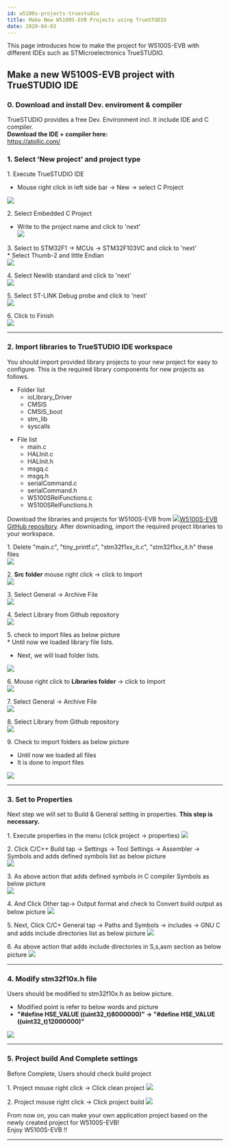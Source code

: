 ```yaml
---
id: w5100s-projects-truestudio
title: Make New W5100S-EVB Projects using TrueSTUDIO
date: 2020-04-03
---
```


This page introduces how to make the project for W5100S-EVB with
different IDEs such as STMicroelectronics TrueSTUDIO.

## Make a new W5100S-EVB project with TrueSTUDIO IDE

### 0\. Download and install Dev. enviroment & compiler

TrueSTUDIO provides a free Dev. Environment incl. It include IDE and C
compiler.  
**Download the IDE + compiler here:**  
<https://atollic.com/>  

### 1\. Select 'New project' and project type

1\. Execute TrueSTUDIO IDE

  - Mouse right click in left side bar -\> New -\> select C Project

![](/img/products/w5100s/w5100s_evb/true_tool_set1.png)

2\. Select Embedded C Project

  - Write to the project name and click to 'next'  
    ![](/img/products/w5100s/w5100s_evb/true_tool_set2.png)

3\. Select to STM32F1 -\> MCUs -\> STM32F103VC and click to 'next'  
\* Select Thumb-2 and little Endian  
![](/img/products/w5100s/w5100s_evb/initial_set2.png)

4\. Select Newlib standard and click to 'next'  
![](/img/products/w5100s/w5100s_evb/initial_set3.png)

5\. Select ST-LINK Debug probe and click to 'next'  
![](/img/products/w5100s/w5100s_evb/initial_set4.png)

6\. Click to Finish  
![](/img/products/w5100s/w5100s_evb/initial_set5.png)

-----

### 2\. Import libraries to TrueSTUDIO IDE workspace

You should import provided library projects to your new project for easy
to configure. This is the required library components for new projects
as follows.  

  - Folder list
      - ioLibrary\_Driver
      - CMSIS
      - CMSIS\_boot
      - stm\_lib
      - syscalls

<!-- end list -->

  - File list
      - main.c
      - HALInit.c
      - HALInit.h
      - msgq.c
      - msgq.h
      - serialCommand.c
      - serialCommand.h
      - W5100SRelFunctions.c
      - W5100SRelFunctions.h

Download the libraries and projects for W5100S-EVB from
![](/img/products/w5500/w5500_evb/icons/link.png)[W5100S-EVB GitHub
repository](https://github.com/Wiznet/W5100S-EVB/tree/truestudio_ver). After downloading,
import the required project libraries to your workspace.

1\. Delete "main.c", "tiny\_printf.c", "stm32f1xx\_it.c",
"stm32f1xx\_it.h" these files  
![](/img/products/w5100s/w5100s_evb/true_tool_set3.png)

2\. **Src folder** mouse right click -\> click to Import  
![](/img/products/w5100s/w5100s_evb/true_tool_set4.png)

3\. Select General -\> Archive File  
![](/img/products/w5100s/w5100s_evb/true_tool_set5.png)

4\. Select Library from Github repository  
![](/img/products/w5100s/w5100s_evb/tools_set4.png)

5\. check to import files as below picture  
\* Until now we loaded library file lists.

  - Next, we will load folder lists.

![](/img/products/w5100s/w5100s_evb/true_tool_set6.png)

6\. Mouse right click to **Libraries folder** -\> click to Import  
![](/img/products/w5100s/w5100s_evb/true_tool_set7.png)

7\. Select General -\> Archive File  
![](/img/products/w5100s/w5100s_evb/true_tool_set5.png)

8\. Select Library from Github repository  
![](/img/products/w5100s/w5100s_evb/tools_set4.png)

9\. Check to import folders as below picture

  - Until now we loaded all files
  - It is done to import files

![](/img/products/w5100s/w5100s_evb/true_tool_set8.png)

-----

### 3\. Set to Properties

Next step we will set to Build & General setting in properties. **This step is necessary.**

1\. Execute properties in the menu (click project -\> properties)
![](/img/products/w5100s/w5100s_evb/true_tool_set9.png)

2\. Click C/C++ Build tap -\> Settings -\> Tool Settings -\> Assembler
-\> Symbols and adds defined symbols list as below picture  
![](/img/products/w5100s/w5100s_evb/true_tool_set11.png)

3\. As above action that adds defined symbols in C compiler Symbols as
below picture  
![](/img/products/w5100s/w5100s_evb/true_tool_set10.png)

4\. And Click Other tap-\> Output format and check to Convert build
output as below picture
![](/img/products/w5100s/w5100s_evb/true_tool_set12.png)

5\. Next, Click C/C+ General tap -\> Paths and Symbols -\> includes -\>
GNU C and adds include directories list as below picture
![](/img/products/w5100s/w5100s_evb/true_tool_set13.png)

6\. As above action that adds include directories in S,s,asm section as
below picture ![](/img/products/w5100s/w5100s_evb/true_tool_set14.png)

-----

### 4\. Modify stm32f10x.h file

Users should be modified to stm32f10x.h as below picture.

  - Modified point is refer to below words and picture
  - **"\#define HSE\_VALUE ((uint32\_t)8000000)" -\> "\#define
    HSE\_VALUE ((uint32\_t)12000000)"**

![](/img/products/w5100s/w5100s_evb/true_tool_set15.png)

-----

### 5\. Project build And Complete settings

Before Complete, Users should check build project

1\. Project mouse right click -\> Click clean project
![](/img/products/w5100s/w5100s_evb/true_tool_set16.png)

2\. Project mouse right click -\> Click project build
![](/img/products/w5100s/w5100s_evb/true_tool_set17.png)

From now on, you can make your own application project based on the
newly created project for W5100S-EVB\!  
Enjoy W5100S-EVB \!\!

-----
